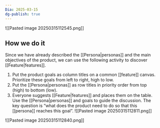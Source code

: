 ```yaml
---
Dia: 2025-03-15
dg-publish: true
---
```

![[Pasted image 20250315112545.png]]

## How we do it

Since we have already described the [[Persona|personas]] and the main objectives of the product, we can use the following activity to discover [[Feature|features]].

1. Put the product goals as column titles on a common [[feature]] canvas. Prioritize these goals from left to right, high to low.
2. Put the [[Persona|personas]] as row titles in priority order from top (high) to bottom (low).
3. Everyone suggests [[Feature|features]] and places them on the table. Use the [[Persona|personas]] and goals to guide the discussion. The key question is “what does the product need to do so that this [[persona]] reaches this goal”.
![[Pasted image 20250315112811.png]]

![[Pasted image 20250315112840.png]]
